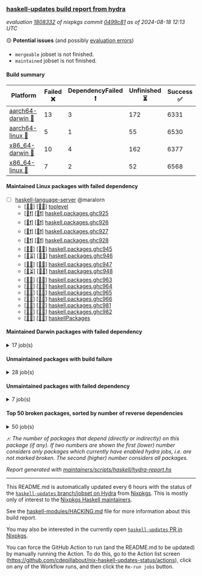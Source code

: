 ### [haskell-updates build report from hydra](https://hydra.nixos.org/jobset/nixpkgs/haskell-updates)
*evaluation [1808332](https://hydra.nixos.org/eval/1808332) of nixpkgs commit [0499c81](https://github.com/NixOS/nixpkgs/commits/0499c817d295fb90ab282cee9c6044b7b9d7d9c4) as of 2024-08-18 12:13 UTC*

🟡 **Potential issues** (and possibly [evaluation errors](https://hydra.nixos.org/jobset/nixpkgs/haskell-updates))
  * `mergeable` jobset is not finished.
  * `maintained` jobset is not finished.

#### Build summary

 | Platform | Failed ❌ | DependencyFailed ❗ | Unfinished ⏳ | Success ✅ | 
 | --- | --- | --- | --- | --- | 
 | [aarch64-darwin 🍏](https://hydra.nixos.org/eval/1808332?filter=.aarch64-darwin) | 13 | 3 | 172 | 6331 | 
 | [aarch64-linux 📱](https://hydra.nixos.org/eval/1808332?filter=.aarch64-linux) | 5 | 1 | 55 | 6530 | 
 | [x86_64-darwin 🍎](https://hydra.nixos.org/eval/1808332?filter=.x86_64-darwin) | 10 | 4 | 162 | 6377 | 
 | [x86_64-linux 🐧](https://hydra.nixos.org/eval/1808332?filter=.x86_64-linux) | 7 | 2 | 52 | 6568 | 
#### Maintained Linux packages with failed dependency
- [ ] [haskell-language-server](https://hydra.nixos.org/eval/1808332?filter=haskell-language-server) @maralorn
  - [[📱✅]](https://hydra.nixos.org/build/269876613) [[🐧✅]](https://hydra.nixos.org/build/269877085) [toplevel](https://hydra.nixos.org/eval/1808332?filter=haskell-language-server)
  - [[📱❗]](https://hydra.nixos.org/build/269877369) [[🐧❗]](https://hydra.nixos.org/build/269876561) [haskell.packages.ghc925](https://hydra.nixos.org/eval/1808332?filter=haskell.packages.ghc925.haskell-language-server)
  - [[📱❗]](https://hydra.nixos.org/build/269877697) [[🐧❗]](https://hydra.nixos.org/build/269877470) [haskell.packages.ghc926](https://hydra.nixos.org/eval/1808332?filter=haskell.packages.ghc926.haskell-language-server)
  - [[📱❗]](https://hydra.nixos.org/build/269876973) [[🐧❗]](https://hydra.nixos.org/build/269876801) [haskell.packages.ghc927](https://hydra.nixos.org/eval/1808332?filter=haskell.packages.ghc927.haskell-language-server)
  - [[📱❗]](https://hydra.nixos.org/build/269877200) [[🐧❗]](https://hydra.nixos.org/build/269876591) [haskell.packages.ghc928](https://hydra.nixos.org/eval/1808332?filter=haskell.packages.ghc928.haskell-language-server)
  - [[📱✅]](https://hydra.nixos.org/build/269877069) [[🐧✅]](https://hydra.nixos.org/build/269877496) [haskell.packages.ghc945](https://hydra.nixos.org/eval/1808332?filter=haskell.packages.ghc945.haskell-language-server)
  - [[📱⏳]](https://hydra.nixos.org/build/269877066) [[🐧✅]](https://hydra.nixos.org/build/269876928) [haskell.packages.ghc946](https://hydra.nixos.org/eval/1808332?filter=haskell.packages.ghc946.haskell-language-server)
  - [[📱✅]](https://hydra.nixos.org/build/269876783) [[🐧✅]](https://hydra.nixos.org/build/269876596) [haskell.packages.ghc947](https://hydra.nixos.org/eval/1808332?filter=haskell.packages.ghc947.haskell-language-server)
  - [[📱⏳]](https://hydra.nixos.org/build/269876664) [[🐧✅]](https://hydra.nixos.org/build/269877019) [haskell.packages.ghc948](https://hydra.nixos.org/eval/1808332?filter=haskell.packages.ghc948.haskell-language-server)
  - [[📱✅]](https://hydra.nixos.org/build/269876916) [[🐧✅]](https://hydra.nixos.org/build/269876926) [haskell.packages.ghc963](https://hydra.nixos.org/eval/1808332?filter=haskell.packages.ghc963.haskell-language-server)
  - [[📱✅]](https://hydra.nixos.org/build/269877604) [[🐧✅]](https://hydra.nixos.org/build/269876751) [haskell.packages.ghc964](https://hydra.nixos.org/eval/1808332?filter=haskell.packages.ghc964.haskell-language-server)
  - [[📱✅]](https://hydra.nixos.org/build/269877807) [[🐧✅]](https://hydra.nixos.org/build/269877647) [haskell.packages.ghc965](https://hydra.nixos.org/eval/1808332?filter=haskell.packages.ghc965.haskell-language-server)
  - [[📱✅]](https://hydra.nixos.org/build/269876628) [[🐧✅]](https://hydra.nixos.org/build/269877322) [haskell.packages.ghc966](https://hydra.nixos.org/eval/1808332?filter=haskell.packages.ghc966.haskell-language-server)
  - [[📱✅]](https://hydra.nixos.org/build/269876932) [[🐧✅]](https://hydra.nixos.org/build/269877543) [haskell.packages.ghc981](https://hydra.nixos.org/eval/1808332?filter=haskell.packages.ghc981.haskell-language-server)
  - [[📱✅]](https://hydra.nixos.org/build/269877086) [[🐧✅]](https://hydra.nixos.org/build/269876642) [haskell.packages.ghc982](https://hydra.nixos.org/eval/1808332?filter=haskell.packages.ghc982.haskell-language-server)
  - [[📱✅]](https://hydra.nixos.org/build/269877070) [[🐧✅]](https://hydra.nixos.org/build/269877425) [haskellPackages](https://hydra.nixos.org/eval/1808332?filter=haskellPackages.haskell-language-server)
#### Maintained Darwin packages with failed dependency
<details><summary>17 job(s) </summary>

- [ ] [haskell-language-server](https://hydra.nixos.org/eval/1808332?filter=haskell-language-server) @maralorn
  - [[🍏✅]](https://hydra.nixos.org/build/269876600) [[🍎✅]](https://hydra.nixos.org/build/269877466) [toplevel](https://hydra.nixos.org/eval/1808332?filter=haskell-language-server)
  - [[🍏⏳]](https://hydra.nixos.org/build/269877636) [[🍎⏳]](https://hydra.nixos.org/build/269877112) [haskell.packages.ghc925](https://hydra.nixos.org/eval/1808332?filter=haskell.packages.ghc925.haskell-language-server)
  - [[🍏⏳]](https://hydra.nixos.org/build/269877722) [[🍎⏳]](https://hydra.nixos.org/build/269877054) [haskell.packages.ghc926](https://hydra.nixos.org/eval/1808332?filter=haskell.packages.ghc926.haskell-language-server)
  - [[🍏⏳]](https://hydra.nixos.org/build/269876983) [[🍎⏳]](https://hydra.nixos.org/build/269877499) [haskell.packages.ghc927](https://hydra.nixos.org/eval/1808332?filter=haskell.packages.ghc927.haskell-language-server)
  - [[🍏⏳]](https://hydra.nixos.org/build/269876795) [[🍎❗]](https://hydra.nixos.org/build/269877150) [haskell.packages.ghc928](https://hydra.nixos.org/eval/1808332?filter=haskell.packages.ghc928.haskell-language-server)
  - [[🍏✅]](https://hydra.nixos.org/build/269877290) [[🍎⏳]](https://hydra.nixos.org/build/269877153) [haskell.packages.ghc945](https://hydra.nixos.org/eval/1808332?filter=haskell.packages.ghc945.haskell-language-server)
  - [[🍏✅]](https://hydra.nixos.org/build/269877324) [[🍎⏳]](https://hydra.nixos.org/build/269876796) [haskell.packages.ghc946](https://hydra.nixos.org/eval/1808332?filter=haskell.packages.ghc946.haskell-language-server)
  - [[🍏✅]](https://hydra.nixos.org/build/269877181) [[🍎⏳]](https://hydra.nixos.org/build/269876691) [haskell.packages.ghc947](https://hydra.nixos.org/eval/1808332?filter=haskell.packages.ghc947.haskell-language-server)
  - [[🍏✅]](https://hydra.nixos.org/build/269877769) [[🍎✅]](https://hydra.nixos.org/build/269877047) [haskell.packages.ghc948](https://hydra.nixos.org/eval/1808332?filter=haskell.packages.ghc948.haskell-language-server)
  - [[🍏✅]](https://hydra.nixos.org/build/269876902) [[🍎✅]](https://hydra.nixos.org/build/269877734) [haskell.packages.ghc963](https://hydra.nixos.org/eval/1808332?filter=haskell.packages.ghc963.haskell-language-server)
  - [[🍏✅]](https://hydra.nixos.org/build/269877071) [[🍎✅]](https://hydra.nixos.org/build/269876571) [haskell.packages.ghc964](https://hydra.nixos.org/eval/1808332?filter=haskell.packages.ghc964.haskell-language-server)
  - [[🍏✅]](https://hydra.nixos.org/build/269876542) [[🍎✅]](https://hydra.nixos.org/build/269876943) [haskell.packages.ghc965](https://hydra.nixos.org/eval/1808332?filter=haskell.packages.ghc965.haskell-language-server)
  - [[🍏⏳]](https://hydra.nixos.org/build/269877409) [[🍎✅]](https://hydra.nixos.org/build/269877893) [haskell.packages.ghc966](https://hydra.nixos.org/eval/1808332?filter=haskell.packages.ghc966.haskell-language-server)
  - [[🍏✅]](https://hydra.nixos.org/build/269876694) [[🍎✅]](https://hydra.nixos.org/build/269876799) [haskell.packages.ghc981](https://hydra.nixos.org/eval/1808332?filter=haskell.packages.ghc981.haskell-language-server)
  - [[🍏✅]](https://hydra.nixos.org/build/269877315) [[🍎⏳]](https://hydra.nixos.org/build/269877560) [haskell.packages.ghc982](https://hydra.nixos.org/eval/1808332?filter=haskell.packages.ghc982.haskell-language-server)
  - [[🍏⏳]](https://hydra.nixos.org/build/269876578) [[🍎✅]](https://hydra.nixos.org/build/269876975) [haskellPackages](https://hydra.nixos.org/eval/1808332?filter=haskellPackages.haskell-language-server)
</details>

#### Unmaintained packages with build failure
<details><summary>28 job(s) </summary>

- [ ] [[🍏❌]](https://hydra.nixos.org/build/269674248) [[📱⏳]](https://hydra.nixos.org/build/269668272) [[🍎⏳]](https://hydra.nixos.org/build/269667215) [[🐧❌]](https://hydra.nixos.org/build/269671471) [haskellPackages.data-effects-core](https://hydra.nixos.org/eval/1808332?filter=haskellPackages.data-effects-core)  ⤴️ 4 | 4
- [ ] [[🍏❌]](https://hydra.nixos.org/build/269672121) [[📱✅]](https://hydra.nixos.org/build/269669973) [[🍎⏳]](https://hydra.nixos.org/build/269676333) [[🐧✅]](https://hydra.nixos.org/build/269678259) [haskellPackages.llvm-tf](https://hydra.nixos.org/eval/1808332?filter=haskellPackages.llvm-tf)  ⤴️ 3 | 6
- [ ] [[🍏❌]](https://hydra.nixos.org/build/269674772) [[📱✅]](https://hydra.nixos.org/build/269673498) [[🍎⏳]](https://hydra.nixos.org/build/269676188) [[🐧✅]](https://hydra.nixos.org/build/269679434) [haskellPackages.lbfgs](https://hydra.nixos.org/eval/1808332?filter=haskellPackages.lbfgs)  ⤴️ 2 | 3
- [ ] [[🍏❌]](https://hydra.nixos.org/build/269877283) [[📱✅]](https://hydra.nixos.org/build/269877252) [[🍎⏳]](https://hydra.nixos.org/build/269877199) [[🐧✅]](https://hydra.nixos.org/build/269876913) [haskellPackages.HsSyck](https://hydra.nixos.org/eval/1808332?filter=haskellPackages.HsSyck)  ⤴️ 1 | 10
- [ ] [[🍎❌]](https://hydra.nixos.org/build/269668055) [[🐧✅]](https://hydra.nixos.org/build/269676498) [haskellPackages.swisstable](https://hydra.nixos.org/eval/1808332?filter=haskellPackages.swisstable)  ⤴️ 1 | 1
- [ ] [[🍏⏳]](https://hydra.nixos.org/build/269668618) [[📱⏳]](https://hydra.nixos.org/build/269671544) [[🍎❌]](https://hydra.nixos.org/build/269671954) [[🐧⏳]](https://hydra.nixos.org/build/269662669) [haskellPackages.Blammo-wai](https://hydra.nixos.org/eval/1808332?filter=haskellPackages.Blammo-wai)  ⤴️ 0 | 1
- [ ] [[🍏⏳]](https://hydra.nixos.org/build/269675615) [[📱⏳]](https://hydra.nixos.org/build/269672386) [[🍎⏳]](https://hydra.nixos.org/build/269656889) [[🐧❌]](https://hydra.nixos.org/build/269654341) [haskellPackages.haskell-mpi](https://hydra.nixos.org/eval/1808332?filter=haskellPackages.haskell-mpi)  ⤴️ 0 | 1
- [ ] [[🍏⏳]](https://hydra.nixos.org/build/269676929) [[📱⏳]](https://hydra.nixos.org/build/269662115) [[🍎❌]](https://hydra.nixos.org/build/269654593) [[🐧⏳]](https://hydra.nixos.org/build/269680318) [haskellPackages.hnix-store-tests](https://hydra.nixos.org/eval/1808332?filter=haskellPackages.hnix-store-tests)  ⤴️ 0 | 1
- [ ] [[📱❌]](https://hydra.nixos.org/build/269876548) [[🐧❌]](https://hydra.nixos.org/build/269876750) [haskellPackages.network-unexceptional](https://hydra.nixos.org/eval/1808332?filter=haskellPackages.network-unexceptional)  ⤴️ 0 | 1
- [ ] [[🍏⏳]](https://hydra.nixos.org/build/269877649) [[📱❌]](https://hydra.nixos.org/build/269877821) [[🍎⏳]](https://hydra.nixos.org/build/269877441) [[🐧❌]](https://hydra.nixos.org/build/269877626) [haskellPackages.apple](https://hydra.nixos.org/eval/1808332?filter=haskellPackages.apple) 
- [ ] [[🍏⏳]](https://hydra.nixos.org/build/269658131) [[📱⏳]](https://hydra.nixos.org/build/269666894) [[🍎⏳]](https://hydra.nixos.org/build/269659827) [[🐧❌]](https://hydra.nixos.org/build/269657006) [haskellPackages.autodocodec-swagger2](https://hydra.nixos.org/eval/1808332?filter=haskellPackages.autodocodec-swagger2) 
- [ ] [[🍏❌]](https://hydra.nixos.org/build/269678423) [[🍎⏳]](https://hydra.nixos.org/build/269669181) [haskellPackages.barbly](https://hydra.nixos.org/eval/1808332?filter=haskellPackages.barbly) 
- [ ] [[🍏⏳]](https://hydra.nixos.org/build/269680781) [[📱❌]](https://hydra.nixos.org/build/269671008) [[🍎⏳]](https://hydra.nixos.org/build/269675186) [[🐧⏳]](https://hydra.nixos.org/build/269672273) [haskellPackages.conftrack](https://hydra.nixos.org/eval/1808332?filter=haskellPackages.conftrack) 
- [ ] [[🍏⏳]](https://hydra.nixos.org/build/269670847) [[📱✅]](https://hydra.nixos.org/build/269668258) [[🍎❌]](https://hydra.nixos.org/build/269669071) [[🐧✅]](https://hydra.nixos.org/build/269663569) [haskellPackages.exinst-base](https://hydra.nixos.org/eval/1808332?filter=haskellPackages.exinst-base) 
- [ ] [[🍏❌]](https://hydra.nixos.org/build/269654269) [[📱⏳]](https://hydra.nixos.org/build/269663158) [[🍎⏳]](https://hydra.nixos.org/build/269667432) [[🐧⏳]](https://hydra.nixos.org/build/269673466) [haskellPackages.freckle-kafka](https://hydra.nixos.org/eval/1808332?filter=haskellPackages.freckle-kafka) 
- [ ] [[🍏❌]](https://hydra.nixos.org/build/269877644) [[🍎⏳]](https://hydra.nixos.org/build/269876769) [haskellPackages.gtk-mac-integration](https://hydra.nixos.org/eval/1808332?filter=haskellPackages.gtk-mac-integration) 
- [ ] [[🍏❌]](https://hydra.nixos.org/build/269877767) [[📱✅]](https://hydra.nixos.org/build/269877325) [[🍎❌]](https://hydra.nixos.org/build/269877653) [[🐧✅]](https://hydra.nixos.org/build/269877397) [haskellPackages.gtk-traymanager](https://hydra.nixos.org/eval/1808332?filter=haskellPackages.gtk-traymanager) 
- [ ] [[🍏❌]](https://hydra.nixos.org/build/269680634) [[📱✅]](https://hydra.nixos.org/build/269677205) [[🍎⏳]](https://hydra.nixos.org/build/269664200) [[🐧✅]](https://hydra.nixos.org/build/269678415) [haskellPackages.hdf5-lite](https://hydra.nixos.org/eval/1808332?filter=haskellPackages.hdf5-lite) 
- [ ] [[🍏⏳]](https://hydra.nixos.org/build/269669296) [[📱⏳]](https://hydra.nixos.org/build/269673428) [[🍎❌]](https://hydra.nixos.org/build/269677964) [[🐧⏳]](https://hydra.nixos.org/build/269679462) [haskellPackages.hedgehog-extras](https://hydra.nixos.org/eval/1808332?filter=haskellPackages.hedgehog-extras) 
- [ ] [[🍏⏳]](https://hydra.nixos.org/build/269677146) [[📱⏳]](https://hydra.nixos.org/build/269678778) [[🍎❌]](https://hydra.nixos.org/build/269674074) [[🐧⏳]](https://hydra.nixos.org/build/269658818) [haskellPackages.hnix-store-db](https://hydra.nixos.org/eval/1808332?filter=haskellPackages.hnix-store-db) 
- [ ] [[🍏⏳]](https://hydra.nixos.org/build/269664384) [[📱⏳]](https://hydra.nixos.org/build/269680685) [[🍎❌]](https://hydra.nixos.org/build/269673831) [[🐧⏳]](https://hydra.nixos.org/build/269661646) [haskellPackages.hnix-store-readonly](https://hydra.nixos.org/eval/1808332?filter=haskellPackages.hnix-store-readonly) 
- [ ] [[🍏❌]](https://hydra.nixos.org/build/269877888) [[📱✅]](https://hydra.nixos.org/build/269914661) [[🍎❌]](https://hydra.nixos.org/build/269876631) [[🐧✅]](https://hydra.nixos.org/build/269914749) [haskellPackages.nix-serve-ng](https://hydra.nixos.org/eval/1808332?filter=haskellPackages.nix-serve-ng) 
- [ ] [[🍏⏳]](https://hydra.nixos.org/build/269675809) [[📱✅]](https://hydra.nixos.org/build/269671846) [[🍎❌]](https://hydra.nixos.org/build/269658321) [[🐧✅]](https://hydra.nixos.org/build/269680426) [haskellPackages.posix-timer](https://hydra.nixos.org/eval/1808332?filter=haskellPackages.posix-timer) 
- [ ] [[🍏❌]](https://hydra.nixos.org/build/269877861) [[📱✅]](https://hydra.nixos.org/build/269876668) [[🍎✅]](https://hydra.nixos.org/build/269877675) [[🐧✅]](https://hydra.nixos.org/build/269877260) [haskellPackages.postgrest](https://hydra.nixos.org/eval/1808332?filter=haskellPackages.postgrest) 
- [ ] [[🍏❌]](https://hydra.nixos.org/build/269670738) [[📱⏳]](https://hydra.nixos.org/build/269674408) [[🍎⏳]](https://hydra.nixos.org/build/269664081) [[🐧⏳]](https://hydra.nixos.org/build/269665641) [haskellPackages.tedious-web](https://hydra.nixos.org/eval/1808332?filter=haskellPackages.tedious-web) 
- [ ] [[🍏⏳]](https://hydra.nixos.org/build/269657550) [[📱❌]](https://hydra.nixos.org/build/269677875) [[🍎⏳]](https://hydra.nixos.org/build/269668242) [[🐧❌]](https://hydra.nixos.org/build/269663128) [haskellPackages.typed-fsm](https://hydra.nixos.org/eval/1808332?filter=haskellPackages.typed-fsm) 
- [ ] [[📱❌]](https://hydra.nixos.org/build/269877473) [[🐧❌]](https://hydra.nixos.org/build/269877688) [haskellPackages.xnobar](https://hydra.nixos.org/eval/1808332?filter=haskellPackages.xnobar) 
- [ ] [[🍏❌]](https://hydra.nixos.org/build/269658599) [[📱✅]](https://hydra.nixos.org/build/269668740) [[🍎⏳]](https://hydra.nixos.org/build/269661437) [[🐧✅]](https://hydra.nixos.org/build/269657470) [haskellPackages.zxcvbn-c](https://hydra.nixos.org/eval/1808332?filter=haskellPackages.zxcvbn-c) 
</details>

#### Unmaintained packages with failed dependency
<details><summary>7 job(s) </summary>

- [ ] [[🍏⏳]](https://hydra.nixos.org/build/269663728) [[📱⏳]](https://hydra.nixos.org/build/269678026) [[🍎⏳]](https://hydra.nixos.org/build/269664976) [[🐧❗]](https://hydra.nixos.org/build/269672726) [haskellPackages.data-effects-th](https://hydra.nixos.org/eval/1808332?filter=haskellPackages.data-effects-th)  ⤴️ 3 | 3
- [ ] [[🍏❗]](https://hydra.nixos.org/build/269674224) [[📱✅]](https://hydra.nixos.org/build/269654596) [[🍎⏳]](https://hydra.nixos.org/build/269680475) [[🐧✅]](https://hydra.nixos.org/build/269677777) [haskellPackages.llvm-extra](https://hydra.nixos.org/eval/1808332?filter=haskellPackages.llvm-extra)  ⤴️ 2 | 5
- [ ] [[🍏❗]](https://hydra.nixos.org/build/269679043) [[📱✅]](https://hydra.nixos.org/build/269657419) [[🍎⏳]](https://hydra.nixos.org/build/269659411) [[🐧✅]](https://hydra.nixos.org/build/269676511) [haskellPackages.llvm-dsl](https://hydra.nixos.org/eval/1808332?filter=haskellPackages.llvm-dsl)  ⤴️ 1 | 3
- [ ] [[🍏⏳]](https://hydra.nixos.org/build/269663129) [[📱⏳]](https://hydra.nixos.org/build/269674152) [[🍎❗]](https://hydra.nixos.org/build/269681865) [[🐧⏳]](https://hydra.nixos.org/build/269675113) [haskellPackages.hnix-store-json](https://hydra.nixos.org/eval/1808332?filter=haskellPackages.hnix-store-json)  ⤴️ 0 | 1
- [ ] [[🍏❗]](https://hydra.nixos.org/build/269877059) [[📱✅]](https://hydra.nixos.org/build/269877035) [[🍎⏳]](https://hydra.nixos.org/build/269876889) [[🐧✅]](https://hydra.nixos.org/build/269876538) [haskellPackages.knead](https://hydra.nixos.org/eval/1808332?filter=haskellPackages.knead)  ⤴️ 0 | 1
- [ ] [[🍏⏳]](https://hydra.nixos.org/build/269664584) [[📱✅]](https://hydra.nixos.org/build/269671943) [[🍎❗]](https://hydra.nixos.org/build/269675939) [[🐧✅]](https://hydra.nixos.org/build/269677948) [haskellPackages.exinst-cereal](https://hydra.nixos.org/eval/1808332?filter=haskellPackages.exinst-cereal) 
- [ ] [[🍏⏳]](https://hydra.nixos.org/build/269666631) [[📱✅]](https://hydra.nixos.org/build/269676789) [[🍎❗]](https://hydra.nixos.org/build/269657502) [[🐧✅]](https://hydra.nixos.org/build/269660496) [haskellPackages.exinst-serialise](https://hydra.nixos.org/eval/1808332?filter=haskellPackages.exinst-serialise) 
</details>

#### Top 50 broken packages, sorted by number of reverse dependencies
<details><summary>50 job(s) </summary>

[gogol-core](https://packdeps.haskellers.com/reverse/gogol-core) ⤴️ 184  
[haskell98](https://packdeps.haskellers.com/reverse/haskell98) ⤴️ 152  
[failure](https://packdeps.haskellers.com/reverse/failure) ⤴️ 72  
[enumerator](https://packdeps.haskellers.com/reverse/enumerator) ⤴️ 56  
[connection](https://packdeps.haskellers.com/reverse/connection) ⤴️ 53  
[util](https://packdeps.haskellers.com/reverse/util) ⤴️ 49  
[derive](https://packdeps.haskellers.com/reverse/derive) ⤴️ 48  
[system-fileio](https://packdeps.haskellers.com/reverse/system-fileio) ⤴️ 45  
[web-routes](https://packdeps.haskellers.com/reverse/web-routes) ⤴️ 43  
[accelerate](https://packdeps.haskellers.com/reverse/accelerate) ⤴️ 42  
[syb-with-class](https://packdeps.haskellers.com/reverse/syb-with-class) ⤴️ 42  
[MonadCatchIO-transformers](https://packdeps.haskellers.com/reverse/MonadCatchIO-transformers) ⤴️ 41  
[TypeCompose](https://packdeps.haskellers.com/reverse/TypeCompose) ⤴️ 41  
[PrimitiveArray](https://packdeps.haskellers.com/reverse/PrimitiveArray) ⤴️ 35  
[crypto-random](https://packdeps.haskellers.com/reverse/crypto-random) ⤴️ 35  
[rank1dynamic](https://packdeps.haskellers.com/reverse/rank1dynamic) ⤴️ 33  
[dual](https://packdeps.haskellers.com/reverse/dual) ⤴️ 32  
[hsp](https://packdeps.haskellers.com/reverse/hsp) ⤴️ 32  
[distributed-static](https://packdeps.haskellers.com/reverse/distributed-static) ⤴️ 31  
[language-ecmascript](https://packdeps.haskellers.com/reverse/language-ecmascript) ⤴️ 31  
[distributed-process](https://packdeps.haskellers.com/reverse/distributed-process) ⤴️ 30  
[iteratee](https://packdeps.haskellers.com/reverse/iteratee) ⤴️ 29  
[polysemy-time](https://packdeps.haskellers.com/reverse/polysemy-time) ⤴️ 29  
[composite-base](https://packdeps.haskellers.com/reverse/composite-base) ⤴️ 28  
[polysemy-resume](https://packdeps.haskellers.com/reverse/polysemy-resume) ⤴️ 28  
[polysemy-conc](https://packdeps.haskellers.com/reverse/polysemy-conc) ⤴️ 27  
[regexpr](https://packdeps.haskellers.com/reverse/regexpr) ⤴️ 27  
[crypto-numbers](https://packdeps.haskellers.com/reverse/crypto-numbers) ⤴️ 25  
[either-unwrap](https://packdeps.haskellers.com/reverse/either-unwrap) ⤴️ 25  
[polysemy-log](https://packdeps.haskellers.com/reverse/polysemy-log) ⤴️ 25  
[HList](https://packdeps.haskellers.com/reverse/HList) ⤴️ 24  
[web-routes-th](https://packdeps.haskellers.com/reverse/web-routes-th) ⤴️ 24  
[Crypto](https://packdeps.haskellers.com/reverse/Crypto) ⤴️ 22  
[crypto-pubkey](https://packdeps.haskellers.com/reverse/crypto-pubkey) ⤴️ 22  
[haskelldb](https://packdeps.haskellers.com/reverse/haskelldb) ⤴️ 22  
[wxdirect](https://packdeps.haskellers.com/reverse/wxdirect) ⤴️ 22  
[BiobaseTypes](https://packdeps.haskellers.com/reverse/BiobaseTypes) ⤴️ 21  
[alg](https://packdeps.haskellers.com/reverse/alg) ⤴️ 21  
[mmsyn2](https://packdeps.haskellers.com/reverse/mmsyn2) ⤴️ 21  
[userid](https://packdeps.haskellers.com/reverse/userid) ⤴️ 21  
[wxc](https://packdeps.haskellers.com/reverse/wxc) ⤴️ 21  
[biocore](https://packdeps.haskellers.com/reverse/biocore) ⤴️ 20  
[reform](https://packdeps.haskellers.com/reverse/reform) ⤴️ 20  
[wxcore](https://packdeps.haskellers.com/reverse/wxcore) ⤴️ 20  
[attoparsec-enumerator](https://packdeps.haskellers.com/reverse/attoparsec-enumerator) ⤴️ 19  
[bytestring-show](https://packdeps.haskellers.com/reverse/bytestring-show) ⤴️ 19  
[cprng-aes](https://packdeps.haskellers.com/reverse/cprng-aes) ⤴️ 19  
[fay](https://packdeps.haskellers.com/reverse/fay) ⤴️ 19  
[harp](https://packdeps.haskellers.com/reverse/harp) ⤴️ 19  
[hsx2hs](https://packdeps.haskellers.com/reverse/hsx2hs) ⤴️ 19  
</details>


*⤴️: The number of packages that depend (directly or indirectly) on this package (if any). If two numbers are shown the first (lower) number considers only packages which currently have enabled hydra jobs, i.e. are not marked broken. The second (higher) number considers all packages.*

*Report generated with [maintainers/scripts/haskell/hydra-report.hs](https://github.com/NixOS/nixpkgs/blob/haskell-updates/maintainers/scripts/haskell/hydra-report.hs)*


----------------------------------------------------------------------

This README.md is automatically updated every 6 hours with the status of the
[`haskell-updates` branch/jobset on Hydra](https://hydra.nixos.org/jobset/nixpkgs/haskell-updates)
from [Nixpkgs](https://github.com/NixOS/nixpkgs).  This is mostly only of
interest to the [Nixpkgs Haskell maintainers](https://github.com/orgs/NixOS/teams/haskell).

See the
[haskell-modules/HACKING.md](https://github.com/NixOS/nixpkgs/blob/haskell-updates/pkgs/development/haskell-modules/HACKING.md)
file for more information about this build report.

You may also be interested in the currently open
[`haskell-updates` PR in Nixpkgs](https://github.com/nixos/nixpkgs/pulls?q=is%3Apr+is%3Aopen+head%3Ahaskell-updates).

You can force the GitHub Action to run (and the README.md to be updated) by
manually running the Action.  To do this, go to the Action list screen
(https://github.com/cdepillabout/nix-haskell-updates-status/actions),
click on any of the Workflow runs, and then click the `Re-run jobs` button.
